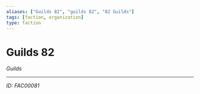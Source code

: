 ```yaml
---
aliases: ["Guilds 82", "guilds 82", "82 Guilds"]
tags: [faction, organization]
type: faction
---
```


# Guilds 82

*Guilds*

---
*ID: FAC00081*